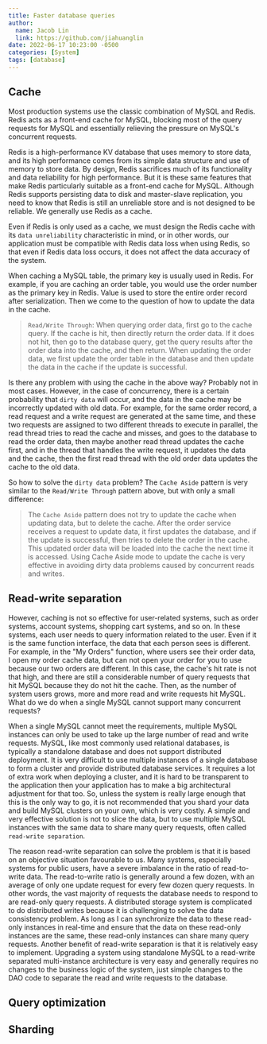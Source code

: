 ```yaml
---
title: Faster database queries
author:
  name: Jacob Lin
  link: https://github.com/jiahuanglin
date: 2022-06-17 10:23:00 -0500
categories: [System]
tags: [database]
---
```


## Cache
Most production systems use the classic combination of MySQL and Redis. Redis acts as a front-end cache for MySQL, blocking most of the query requests for MySQL and essentially relieving the pressure on MySQL's concurrent requests. 

Redis is a high-performance KV database that uses memory to store data, and its high performance comes from its simple data structure and use of memory to store data. By design, Redis sacrifices much of its functionality and data reliability for high performance. But it is these same features that make Redis particularly suitable as a front-end cache for MySQL. Although Redis supports persisting data to disk and master-slave replication, you need to know that Redis is still an unreliable store and is not designed to be reliable. We generally use Redis as a cache.

Even if Redis is only used as a cache, we must design the Redis cache with its `data unreliability` characteristic in mind, or in other words, our application must be compatible with Redis data loss when using Redis, so that even if Redis data loss occurs, it does not affect the data accuracy of the system.

When caching a MySQL table, the primary key is usually used in Redis. For example, if you are caching an order table, you would use the order number as the primary key in Redis. Value is used to store the entire order record after serialization. Then we come to the question of how to update the data in the cache. 

> `Read/Write Through`: When querying order data, first go to the cache query. If the cache is hit, then directly return the order data. If it does not hit, then go to the database query, get the query results after the order data into the cache, and then return. When updating the order data, we first update the order table in the database and then update the data in the cache if the update is successful. 

Is there any problem with using the cache in the above way? Probably not in most cases. However, in the case of concurrency, there is a certain probability that `dirty data` will occur, and the data in the cache may be incorrectly updated with old data. For example, for the same order record, a read request and a write request are generated at the same time, and these two requests are assigned to two different threads to execute in parallel, the read thread tries to read the cache and misses, and goes to the database to read the order data, then maybe another read thread updates the cache first, and in the thread that handles the write request, it updates the data and the cache, then the first read thread with the old order data updates the cache to the old data.

So how to solve the `dirty data` problem? The `Cache Aside` pattern is very similar to the `Read/Write Through` pattern above, but with only a small difference:

> The `Cache Aside` pattern does not try to update the cache when updating data, but to delete the cache. After the order service receives a request to update data, it first updates the database, and if the update is successful, then tries to delete the order in the cache. This updated order data will be loaded into the cache the next time it is accessed. Using Cache Aside mode to update the cache is very effective in avoiding dirty data problems caused by concurrent reads and writes.

## Read-write separation
However, caching is not so effective for user-related systems, such as order systems, account systems, shopping cart systems, and so on. In these systems, each user needs to query information related to the user. Even if it is the same function interface, the data that each person sees is different. For example, in the "My Orders" function, where users see their order data, I open my order cache data, but can not open your order for you to use because our two orders are different. In this case, the cache's hit rate is not that high, and there are still a considerable number of query requests that hit MySQL because they do not hit the cache. Then, as the number of system users grows, more and more read and write requests hit MySQL. What do we do when a single MySQL cannot support many concurrent requests? 

When a single MySQL cannot meet the requirements, multiple MySQL instances can only be used to take up the large number of read and write requests. MySQL, like most commonly used relational databases, is typically a standalone database and does not support distributed deployment. It is very difficult to use multiple instances of a single database to form a cluster and provide distributed database services. It requires a lot of extra work when deploying a cluster, and it is hard to be transparent to the application then your application has to make a big architectural adjustment for that too. So, unless the system is really large enough that this is the only way to go, it is not recommended that you shard your data and build MySQL clusters on your own, which is very costly. A simple and very effective solution is not to slice the data, but to use multiple MySQL instances with the same data to share many query requests, often called `read-write separation`. 

The reason read-write separation can solve the problem is that it is based on an objective situation favourable to us. Many systems, especially systems for public users, have a severe imbalance in the ratio of read-to-write data. The read-to-write ratio is generally around a few dozen, with an average of only one update request for every few dozen query requests. In other words, the vast majority of requests the database needs to respond to are read-only query requests. A distributed storage system is complicated to do distributed writes because it is challenging to solve the data consistency problem. As long as I can synchronize the data to these read-only instances in real-time and ensure that the data on these read-only instances are the same, these read-only instances can share many query requests. Another benefit of read-write separation is that it is relatively easy to implement. Upgrading a system using standalone MySQL to a read-write separated multi-instance architecture is very easy and generally requires no changes to the business logic of the system, just simple changes to the DAO code to separate the read and write requests to the database.


## Query optimization

## Sharding